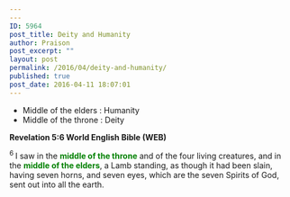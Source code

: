 ```yaml
---
---
ID: 5964
post_title: Deity and Humanity
author: Praison
post_excerpt: ""
layout: post
permalink: /2016/04/deity-and-humanity/
published: true
post_date: 2016-04-11 18:07:01
---
```

<ul>
	<li>Middle of the elders : Humanity</li>
	<li>Middle of the throne : Deity</li>
</ul>
<p class="passage-display"><strong><span class="passage-display-bcv">Revelation 5:6
</span><span class="passage-display-version">World English Bible (WEB)</span></strong></p>
<span id="en-WEB-30787" class="text Rev-5-6"><sup class="versenum">6 </sup>I saw in the <span style="color: #008000;"><strong>middle of the throne</strong></span> and of the four living creatures, and in the <span style="color: #008000;"><strong>middle of the elders</strong></span>, a Lamb standing, as though it had been slain, having seven horns, and seven eyes, which are the seven Spirits of God, sent out into all the earth.</span>